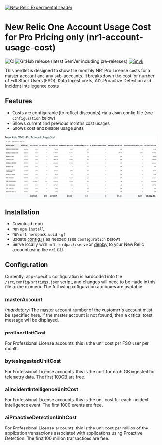 [![New Relic Experimental header](https://github.com/newrelic/opensource-website/raw/master/src/images/categories/Experimental.png)](https://opensource.newrelic.com/oss-category/#new-relic-experimental)

# New Relic One Account Usage Cost for Pro Pricing only (nr1-account-usage-cost)

![CI](https://github.com/newrelic-experimental/nr1-session-timeline/workflows/CI/badge.svg) ![GitHub release (latest SemVer including pre-releases)](https://img.shields.io/github/v/release/newrelic-experimental/nr1-session-timeline?include_prereleases&sort=semver) [![Snyk](https://snyk.io/test/github/newrelic-experimental/nr1-session-timeline/badge.svg)](https://snyk.io/test/github/newrelic-experimental/nr1-session-timeline)

This nerdlet is designed to show the monthly NR1 Pro License costs for a master account and any sub-accounts. It breaks down the cost for number of Full Stack Users (FSO), Data Ingest costs, AI's Proactive Detection and Incident Intellegence costs.

## Features

* Costs are configurable (to reflect discounts) via a Json config file (see `Configuration` below)
* Shows current and previous months cost usages
* Shows cost and billable usage units

![Account Usage Cost](screenshots/account-usage-cost.png)

## Installation

 - Download repo
 - run `npm install` 
 - run `nr1 nerdpack:uuid -gf`
 - update [config.js](/src/config/settings.json) as needed (see `Configuration` below)
 - Serve locally with `nr1 nerdpack:serve` or [deploy](https://developer.newrelic.com/build-tools/new-relic-one-applications/publish-deploy) to your New Relic account using the `nr1` CLI.

## Configuration
Currently, app-specific configuration is hardcoded into the `/src/config/srttings.json` script, and changes will need to be made in this file at the moment. The following cofiguration attributes are available:

### masterAccount
(*mandatory*) The master account number of the customer's account must be specified here. If the master account is not fouund, then a critical toast message will be displayed.

### proUserUnitCost
For Professional License accounts, this is the unit cost per FSO user per month. 

### bytesIngestedUnitCost
For Professional License accounts, this is the cost for each GB ingested for telemetry data. The first 100GB are free.

### aiIncidentIntelligenceUnitCost
For Professional License accounts, this is the unit cost for each Incident Intelligence event. The first 1000 events are free. 

### aiProactiveDetectionUnitCost
For Professional License accounts, this is the unit cost per million of the application transactions associated with applications using Proactive Detection. The first 100 million transactions are free. 
